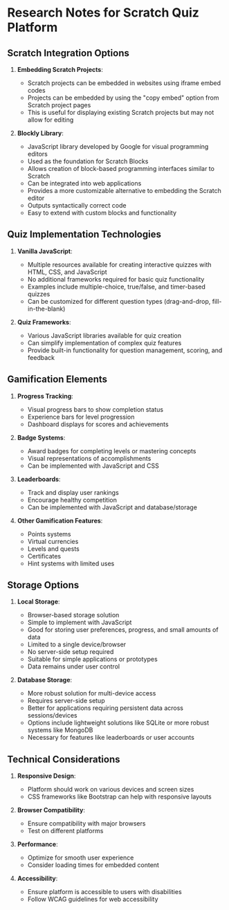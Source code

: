 # Research Notes for Scratch Quiz Platform

## Scratch Integration Options

1. **Embedding Scratch Projects**:
   - Scratch projects can be embedded in websites using iframe embed codes
   - Projects can be embedded by using the "copy embed" option from Scratch project pages
   - This is useful for displaying existing Scratch projects but may not allow for editing

2. **Blockly Library**:
   - JavaScript library developed by Google for visual programming editors
   - Used as the foundation for Scratch Blocks
   - Allows creation of block-based programming interfaces similar to Scratch
   - Can be integrated into web applications
   - Provides a more customizable alternative to embedding the Scratch editor
   - Outputs syntactically correct code
   - Easy to extend with custom blocks and functionality

## Quiz Implementation Technologies

1. **Vanilla JavaScript**:
   - Multiple resources available for creating interactive quizzes with HTML, CSS, and JavaScript
   - No additional frameworks required for basic quiz functionality
   - Examples include multiple-choice, true/false, and timer-based quizzes
   - Can be customized for different question types (drag-and-drop, fill-in-the-blank)

2. **Quiz Frameworks**:
   - Various JavaScript libraries available for quiz creation
   - Can simplify implementation of complex quiz features
   - Provide built-in functionality for question management, scoring, and feedback

## Gamification Elements

1. **Progress Tracking**:
   - Visual progress bars to show completion status
   - Experience bars for level progression
   - Dashboard displays for scores and achievements

2. **Badge Systems**:
   - Award badges for completing levels or mastering concepts
   - Visual representations of accomplishments
   - Can be implemented with JavaScript and CSS

3. **Leaderboards**:
   - Track and display user rankings
   - Encourage healthy competition
   - Can be implemented with JavaScript and database/storage

4. **Other Gamification Features**:
   - Points systems
   - Virtual currencies
   - Levels and quests
   - Certificates
   - Hint systems with limited uses

## Storage Options

1. **Local Storage**:
   - Browser-based storage solution
   - Simple to implement with JavaScript
   - Good for storing user preferences, progress, and small amounts of data
   - Limited to a single device/browser
   - No server-side setup required
   - Suitable for simple applications or prototypes
   - Data remains under user control

2. **Database Storage**:
   - More robust solution for multi-device access
   - Requires server-side setup
   - Better for applications requiring persistent data across sessions/devices
   - Options include lightweight solutions like SQLite or more robust systems like MongoDB
   - Necessary for features like leaderboards or user accounts

## Technical Considerations

1. **Responsive Design**:
   - Platform should work on various devices and screen sizes
   - CSS frameworks like Bootstrap can help with responsive layouts

2. **Browser Compatibility**:
   - Ensure compatibility with major browsers
   - Test on different platforms

3. **Performance**:
   - Optimize for smooth user experience
   - Consider loading times for embedded content

4. **Accessibility**:
   - Ensure platform is accessible to users with disabilities
   - Follow WCAG guidelines for web accessibility
